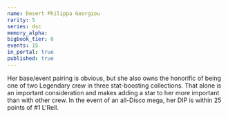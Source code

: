 ```yaml
---
name: Desert Philippa Georgiou
rarity: 5
series: dsc
memory_alpha:
bigbook_tier: 6
events: 15
in_portal: true
published: true
---
```


Her base/event pairing is obvious, but she also owns the honorific of being one of two Legendary crew in three stat-boosting collections. That alone is an important consideration and makes adding a star to her more important than with other crew. In the event of an all-Disco mega, her DIP is within 25 points of #1 L'Rell.
